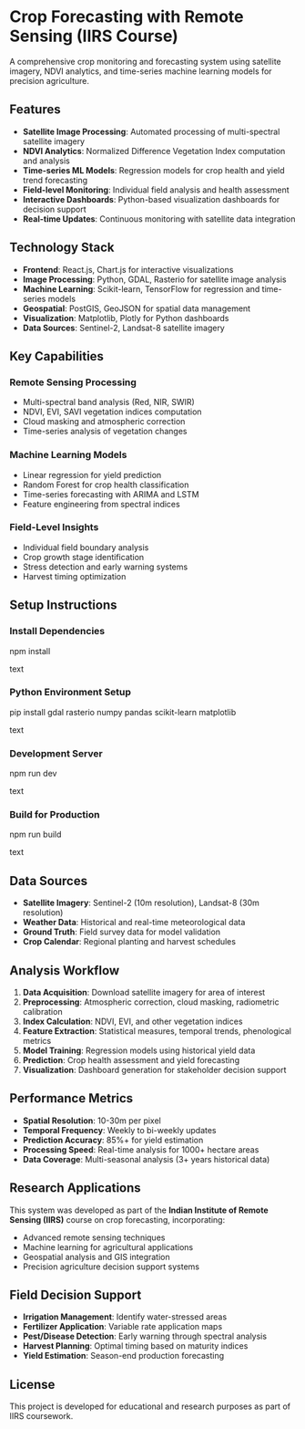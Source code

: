 # Crop Forecasting with Remote Sensing (IIRS Course)

A comprehensive crop monitoring and forecasting system using satellite imagery, NDVI analytics, and time-series machine learning models for precision agriculture.

## Features

- **Satellite Image Processing**: Automated processing of multi-spectral satellite imagery
- **NDVI Analytics**: Normalized Difference Vegetation Index computation and analysis
- **Time-series ML Models**: Regression models for crop health and yield trend forecasting
- **Field-level Monitoring**: Individual field analysis and health assessment
- **Interactive Dashboards**: Python-based visualization dashboards for decision support
- **Real-time Updates**: Continuous monitoring with satellite data integration

## Technology Stack

- **Frontend**: React.js, Chart.js for interactive visualizations
- **Image Processing**: Python, GDAL, Rasterio for satellite image analysis
- **Machine Learning**: Scikit-learn, TensorFlow for regression and time-series models
- **Geospatial**: PostGIS, GeoJSON for spatial data management
- **Visualization**: Matplotlib, Plotly for Python dashboards
- **Data Sources**: Sentinel-2, Landsat-8 satellite imagery

## Key Capabilities

### Remote Sensing Processing
- Multi-spectral band analysis (Red, NIR, SWIR)
- NDVI, EVI, SAVI vegetation indices computation
- Cloud masking and atmospheric correction
- Time-series analysis of vegetation changes

### Machine Learning Models
- Linear regression for yield prediction
- Random Forest for crop health classification
- Time-series forecasting with ARIMA and LSTM
- Feature engineering from spectral indices

### Field-Level Insights
- Individual field boundary analysis
- Crop growth stage identification
- Stress detection and early warning systems
- Harvest timing optimization

## Setup Instructions

### Install Dependencies
npm install

text

### Python Environment Setup
pip install gdal rasterio numpy pandas scikit-learn matplotlib

text

### Development Server
npm run dev

text

### Build for Production
npm run build

text

## Data Sources

- **Satellite Imagery**: Sentinel-2 (10m resolution), Landsat-8 (30m resolution)
- **Weather Data**: Historical and real-time meteorological data
- **Ground Truth**: Field survey data for model validation
- **Crop Calendar**: Regional planting and harvest schedules

## Analysis Workflow

1. **Data Acquisition**: Download satellite imagery for area of interest
2. **Preprocessing**: Atmospheric correction, cloud masking, radiometric calibration
3. **Index Calculation**: NDVI, EVI, and other vegetation indices
4. **Feature Extraction**: Statistical measures, temporal trends, phenological metrics
5. **Model Training**: Regression models using historical yield data
6. **Prediction**: Crop health assessment and yield forecasting
7. **Visualization**: Dashboard generation for stakeholder decision support

## Performance Metrics

- **Spatial Resolution**: 10-30m per pixel
- **Temporal Frequency**: Weekly to bi-weekly updates
- **Prediction Accuracy**: 85%+ for yield estimation
- **Processing Speed**: Real-time analysis for 1000+ hectare areas
- **Data Coverage**: Multi-seasonal analysis (3+ years historical data)

## Research Applications

This system was developed as part of the **Indian Institute of Remote Sensing (IIRS)** course on crop forecasting, incorporating:

- Advanced remote sensing techniques
- Machine learning for agricultural applications
- Geospatial analysis and GIS integration
- Precision agriculture decision support systems

## Field Decision Support

- **Irrigation Management**: Identify water-stressed areas
- **Fertilizer Application**: Variable rate application maps
- **Pest/Disease Detection**: Early warning through spectral analysis
- **Harvest Planning**: Optimal timing based on maturity indices
- **Yield Estimation**: Season-end production forecasting

## License

This project is developed for educational and research purposes as part of IIRS coursework.

